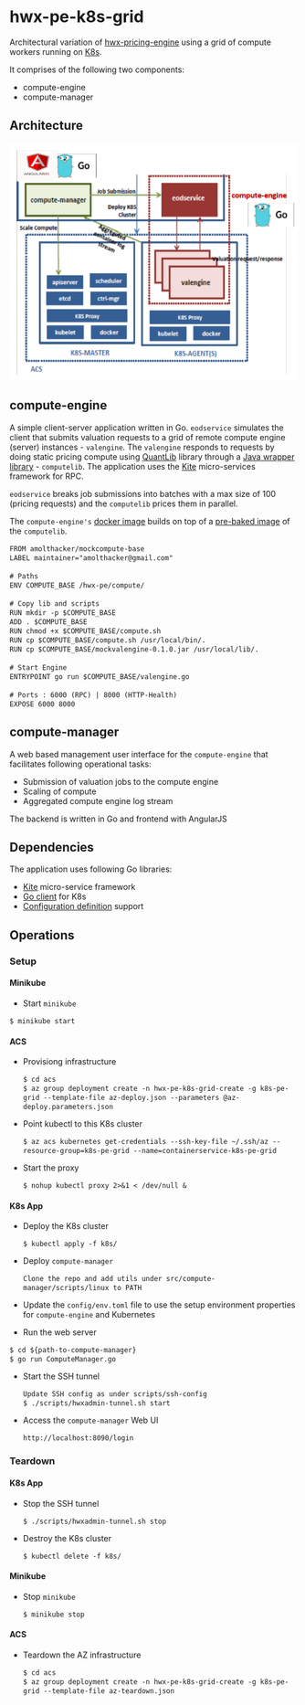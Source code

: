 # hwx-pe-k8s-grid

Architectural variation of [hwx-pricing-engine](https://github.com/amolthacker/hwx-pricing-engine) using a grid of compute workers running on [K8s](https://kubernetes.io/).

It comprises of the following two components:
* compute-engine
* compute-manager


## Architecture
![arch](media/arch.png)


## compute-engine

A simple client-server application written in Go. `eodservice` simulates the client that submits valuation requests to a grid of remote compute engine (server) instances - `valengine`. The `valengine` responds to requests by doing static pricing compute using [QuantLib](https://www.quantlib.org/) library through a [Java wrapper library](https://github.com/amolthacker/hwx-pricing-engine/tree/master/compute/src/main/java/com/hwx/pe/valengine/spark) - `computelib`.
The application uses the [Kite](https://github.com/koding/kite) micro-services framework for RPC.

`eodservice` breaks job submissions into batches with a max size of 100 (pricing requests) and the `computelib` prices them in parallel.

The `compute-engine's` [docker image](https://hub.docker.com/r/amolthacker/ve/) builds on top of a [pre-baked image](https://hub.docker.com/r/amolthacker/mockcompute-base/) of the `computelib`.

```
FROM amolthacker/mockcompute-base
LABEL maintainer="amolthacker@gmail.com"

# Paths
ENV COMPUTE_BASE /hwx-pe/compute/

# Copy lib and scripts
RUN mkdir -p $COMPUTE_BASE
ADD . $COMPUTE_BASE
RUN chmod +x $COMPUTE_BASE/compute.sh
RUN cp $COMPUTE_BASE/compute.sh /usr/local/bin/.
RUN cp $COMPUTE_BASE/mockvalengine-0.1.0.jar /usr/local/lib/.

# Start Engine
ENTRYPOINT go run $COMPUTE_BASE/valengine.go

# Ports : 6000 (RPC) | 8000 (HTTP-Health)
EXPOSE 6000 8000
```

## compute-manager

A web based management user interface for the 
`compute-engine` that facilitates following operational tasks:
* Submission of valuation jobs to the compute engine
* Scaling of compute
* Aggregated compute engine log stream

The backend is written in Go and frontend with AngularJS
 

## Dependencies

The application uses following Go libraries:
* [Kite](https://github.com/koding/kite) micro-service framework
* [Go client](https://github.com/kubernetes/client-go) for K8s
* [Configuration definition](https://github.com/spf13/viper) support


## Operations

### Setup

#### Minikube

* Start `minikube`
```
$ minikube start
```

#### ACS

* Provisiong infrastructure
    ```
    $ cd acs
    $ az group deployment create -n hwx-pe-k8s-grid-create -g k8s-pe-grid --template-file az-deploy.json --parameters @az-deploy.parameters.json
    ```

* Point kubectl to this K8s cluster
    ```
    $ az acs kubernetes get-credentials --ssh-key-file ~/.ssh/az --resource-group=k8s-pe-grid --name=containerservice-k8s-pe-grid
    ```

* Start the proxy
    ```
    $ nohup kubectl proxy 2>&1 < /dev/null &
    ```

#### K8s App

* Deploy the K8s cluster
    ```
    $ kubectl apply -f k8s/
    ```

* Deploy `compute-manager`
    ```
    Clone the repo and add utils under src/compute-manager/scripts/linux to PATH
    ```

* Update the `config/env.toml` file to use the setup environment properties for `compute-engine` and Kubernetes

* Run the web server
 ```
 $ cd ${path-to-compute-manager} 
 $ go run ComputeManager.go
 ```

* Start the SSH tunnel
    ```
    Update SSH config as under scripts/ssh-config
    $ ./scripts/hwxadmin-tunnel.sh start
    ```

* Access the `compute-manager` Web UI
    ```
    http://localhost:8090/login
    ```

### Teardown

#### K8s App

* Stop the SSH tunnel
    ```
    $ ./scripts/hwxadmin-tunnel.sh stop
    ```

* Destroy the K8s cluster
    ```
    $ kubectl delete -f k8s/
    ```

#### Minikube

* Stop `minikube`
    ```
    $ minikube stop
    ```

#### ACS

* Teardown the AZ infrastructure
    ```
    $ cd acs
    $ az group deployment create -n hwx-pe-k8s-grid-create -g k8s-pe-grid --template-file az-teardown.json
    ```

